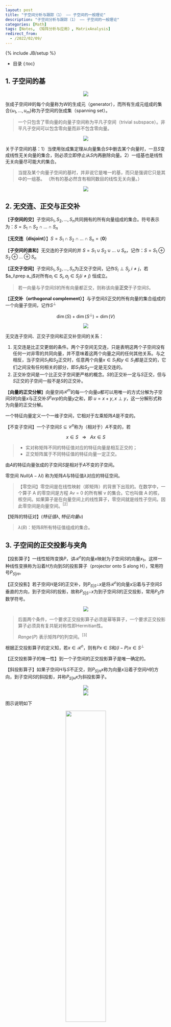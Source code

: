 ```yaml
---
layout: post
title: "子空间分析与跟踪（1） —— 子空间的一般理论"
description: "子空间分析与跟踪（1） —— 子空间的一般理论"
categories: [Math]
tags: [Notes, 《矩阵分析与应用》, MatrixAnalysis]
redirect_from:
  - /2022/02/09/
---
```


<head>
    <script src="https://cdn.mathjax.org/mathjax/latest/MathJax.js?config=TeX-AMS-MML_HTMLorMML" type="text/javascript"></script>
    <script type="text/x-mathjax-config">
        MathJax.Hub.Config({
            tex2jax: {
            skipTags: ['script', 'noscript', 'style', 'textarea', 'pre'],
            inlineMath: [['$','$']]
            }
        });
    </script>
</head>

{% include JB/setup %}
* 目录
{:toc}

## 1. 子空间的基

<div align=center><img src="https://cdn.jsdelivr.net/gh/AuthurWhywait/images/20220211165627.png"/></div>

张成子空间$W$的每个向量称为$W$的生成元（generator），而所有生成元组成的集合$\{u_1,...,u_m\}$称为子空间的张成集（spanning set）。

> 一个只包含了零向量的向量子空间称为平凡子空间（trivial subspace）。非平凡子空间可以包含零向量而非不包含零向量。

<div align=center><img src="https://cdn.jsdelivr.net/gh/AuthurWhywait/images/20220211165717.png"/></div>

关于子空间的基：1）当使用张成集定理从向量集合$S$中删去某个向量时，一旦$S$变成线性无关向量的集合，则必须立即停止从$S$内再删除向量。2）一组基也是线性无关向量尽可能大的集合。

> 当提及某个向量子空间的基时，并非说它是唯一的基，而只是强调它只是其中的一组基。
> （所有的基必然含有相同数目的线性无关向量。）

<div align=center><img src="https://cdn.jsdelivr.net/gh/AuthurWhywait/images/20220211170352.png"/></div>

## 2. 无交连、正交与正交补

【**子空间的交**】子空间$S_1,S_2,...,S_n$共同拥有的所有向量组成的集合。符号表示为：$S=S_1\cap S_2\cap ...\cap S_n$

【**无交连（disjoint）**】$S=S_1\cap S_2\cap ...\cap S_n=\{\mathbf{0}\}$

【**子空间的直和**】无交连的子空间的并 $S=S_1\cup S_2\cup ...\cup S_n$，记作：$S=S_1\oplus S_2\oplus ...\oplus S_n$

【**正交子空间**】子空间$S_1,S_2,...,S_n$为正交子空间，记作$S_i\perp S_j, i\ne j$，若$a_i\prep a_j$对所有$a_i\in S_i,a_j\in S_j(i\ne j)$ 恒成立。

> 若一向量与子空间$S$的所有向量都正交，则称该向量**正交**于子空间$S$。

【**正交补（orthogonal complement）**】与子空间$S$正交的所有向量的集合组成的一个向量子空间，记作$S^\perp$

$$
\dim(S)+\dim(S^\perp)=\dim(V)
$$

<div align=center><img src="https://cdn.jsdelivr.net/gh/AuthurWhywait/images/20220211181633.png"/></div>

无交连子空间、正交子空间和正交补空间的关系：

1. 无交连是比正交更弱的条件。两个子空间无交连，只是表明这两个子空间没有任何一对非零的共同向量，并不意味着这两个向量之间的任何其他关系。与之相反，当子空间$S_1$和$S_2$正交时，任意两个向量$x\in S_1$和$y\in S_1$都是正交的，它们之间没有任何相关的部分，即$S_1$和$S_2$一定是无交连的。
2. 正交补空间是一个比正交子空间更严格的概念。$S$的正交补一定与$S$正交，但与$S$正交的子空间一般不是$S$的正交补。

【**向量的正交分解**】向量空间$\mathcal{R}^m$的每一个向量$u$都可以用唯一的方式分解为子空间$S$的向量$x$与正交补$S^perp$的向量$y$之和，即 $u=x+y,x\perp y$，这一分解形式称为向量的正交分解。

一个特征向量定义一个一维子空间，它相对于左乘矩阵$A$是不变的。

【不变子空间】一个子空间$S\subseteq\mathcal{C}^n$称为（相对于）$A$不变的，若

$$
x\in S~~~\Rightarrow~~~Ax\in S
$$

> - 实对称矩阵不同的特征值对应的特征向量是相互正交的；
> - 正交矩阵属于不同特征值的特征向量一定正交。

由$A$的特征向量张成的子空间$S$是相对于$A$不变的子空间。

零空间 $Null(A-\lambda I)$ 称为矩阵$A$与特征值$\lambda$对应的特征空间。

>【零空间】零空间是在线性映射（即矩阵）的背景下出现的。在数学中，一个算子 A 的零空间是方程 Av = 0 的所有解 v 的集合。它也叫做 A 的核，核空间。如果算子是在向量空间上的线性算子，零空间就是线性子空间。因此零空间是向量空间。$^{[2]}$

【矩阵的特征对】$(特征值\lambda, 特征向量u)$

> $\lambda(B)$：矩阵$B$所有特征值组成的集合。

## 3. 子空间的正交投影与夹角

【投影算子】一线性矩阵变换$P$，讲$\mathcal{R}^n$的向量$x$映射为子空间$S$的向量$x_1$。这样一种线性变换称为沿着$H$方向到$S$的投影算子（projector onto S along H），常用符号$P_{S\vert H}$。

【正交投影】若子空间$H$是$S$的正交补，则$P_{S\vert S^\perp}x$是将$\mathcal{R}^n$的向量$x$沿着与子空间$S$垂直的方向，到子空间$S$的投影，故称$P_{S\vert S^\perp}x$为到子空间$S$的正交投影，常用$P_S$作数学符号。

<div align=center><img src="https://cdn.jsdelivr.net/gh/AuthurWhywait/images/20220211185613.png"/></div>

> 后面两个条件，一个要求正交投影算子必须是幂等算子，一个要求正交投影算子必须具有复共轭对称性即Hermitian性。
>
> $Range(P)$ 表示矩阵$P$的列空间。$^{[3]}$

根据正交投影算子的定义知，若$x\in\mathcal{R}^n$，则有$Px\in S$和$(I-P)x\in S^\perp$

【正交投影算子的唯一性】到一个子空间的正交投影算子是唯一确定的。

【斜投影算子】如果子空间$H$与$S$不正交，则$P_{S\vert H}x$称为向量$x$沿着子空间$H$的方向，到子空间$S$的斜投影，并称$P_{S\vert H}x$为斜投影算子。

<div align=center><img src="https://cdn.jsdelivr.net/gh/AuthurWhywait/images/20220211191017.png"/></div>

<div align=center><img src="https://cdn.jsdelivr.net/gh/AuthurWhywait/images/20220211191111.png"/></div>

图示说明如下

<div align=center><img src="https://cdn.jsdelivr.net/gh/AuthurWhywait/images/7506454162AA0ED039CA1A4B444E0392.png" width="50%"/></div>

<div align=center><img src="https://cdn.jsdelivr.net/gh/AuthurWhywait/images/20220211191858.png"/></div>

> 【F范数】Frobenius norm(Frobenius 范数)，有不同的定义方式$^{[4]}$。更多定义为：矩阵A的Frobenius范数定义为矩阵A各项元素的绝对值平方的总和开根。 $^{[5]}$

## 4. 主角与补角

Hilbert空间即完备的内积空间，也就是一个带有内积的完备向量空间。$^{[6]}$

<div align=center><img src="https://cdn.jsdelivr.net/gh/AuthurWhywait/images/20220211192806.png"/></div>

【最小角度】所有主角中最小的主角。

<div align=center><img src="https://cdn.jsdelivr.net/gh/AuthurWhywait/images/20220211192934.png"/></div>

<div align=center><img src="https://cdn.jsdelivr.net/gh/AuthurWhywait/images/20220211193028.png"/></div>

如果两个子空间无交连，则这两个子空间之间的补角与最小角度相同，即$\varPhi_C(H_1,H_2)=\varPhi(H_1,H_2)$

## 5. 子空间的旋转

【正交强迫一致问题】

<div align=center><img src="https://cdn.jsdelivr.net/gh/AuthurWhywait/images/20220211193412.png"/></div>

从子空间的角度看问题，正交强迫一致的运算相当于使列空间$Col(B)$旋转进入列空间$Col(A)$内。

为了实现$\Vert A-BQ\Vert^2_F$最小化，应该选择正交矩阵$Q$使得$BQ$具有与$A$**完全相同的非对角元素，并且对角元素的平方和尽可能接近。**如此一来，可以将其写成迹函数的形式

$$
\Vert A-BQ\Vert^2_F=tr(A^TA)+tr(B^TB)-2tr(Q^TB^TA)
$$

然后找出$tr(Q^TB^TA)$上界。通过矩阵乘积$B^TA$的奇异值分解得到$B^TA=U\Sigma V^T$，再定义正交矩阵$Z=V^TQ^TU$，则有

$$
tr(Q^TB^TA)=tr(Q^TU\Sigma V^T)=tr(V^TQ^TU\Sigma)=tr(Z\Sigma)=\sum_{i=1}^{n}z_{ii}\sigma_i\le\sum_{i=1}^{n}\sigma_i
$$

> using $tr(AB)=tr(BA)$

当且仅当$Z=I$即$Q=UV^T$时，等号成立。即得结论，**若$B^TA=U\Sigma V^T$是矩阵乘积$B^TA$的奇异值分解，选择$Q=UV^T$，则$tr(Q^TB^TA)$取最大值，从而使$\Vert A-BQ\Vert^2_F$取最小值。**

解矩阵$Q$称为矩阵乘积$B^TA$的正交极因子（orthogonal polar factor），因为正交强迫一致问题相当于将矩阵$A$分解为$BQ$，而这种矩阵分解称为极式分解（polar decomposition）。

---

[1] 张贤达. 矩阵分析与应用[M]. 清华大学出版社有限公司, 2004.

[2] Farjoun E D. Cellular spaces, null spaces and homotopy localization[M]. Springer, 2006.

[3] [说文解字----矩阵分析（一）矩阵中的空间与秩](https://blog.csdn.net/junshen1314/article/details/45564367)

[4] [矩阵范数](https://zh.wikipedia.org/zh-hans/%E7%9F%A9%E9%99%A3%E7%AF%84%E6%95%B8)

[5] [Frobenius norm(Frobenius 范数)s](http://www.noobyard.com/article/p-owzhrwfo-kq.html)

[6] [希尔伯特空间](https://zh.wikipedia.org/wiki/%E5%B8%8C%E5%B0%94%E4%BC%AF%E7%89%B9%E7%A9%BA%E9%97%B4)

